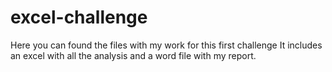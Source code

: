 # excel-challenge
Here you can found the files with my work for this first challenge
It includes an excel with all the analysis and a word file with my report.



